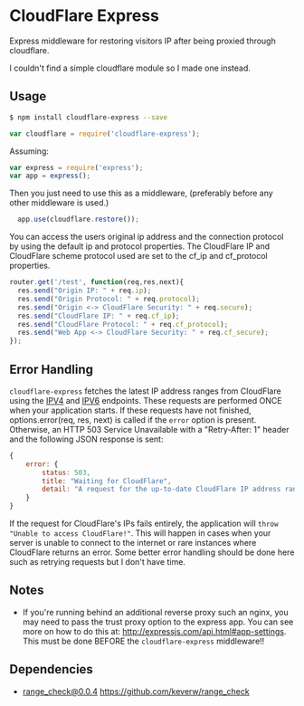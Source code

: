 CloudFlare Express
=========

Express middleware for restoring visitors IP after being proxied through cloudflare.

I couldn't find a simple cloudflare module so I made one instead.

## Usage

```sh
$ npm install cloudflare-express --save
```

```javascript
var cloudflare = require('cloudflare-express');
```
Assuming: 
```javascript
var express = require('express');
var app = express();
```
Then you just need to use this as a middleware, (preferably before any other middleware is used.)
```javascript
  app.use(cloudflare.restore());
```

You can access the users original ip address and the connection protocol by using the default ip and protocol properties. The CloudFlare IP and CloudFlare scheme protocol used are set to the cf_ip and cf_protocol properties.

```javascript
router.get('/test', function(req,res,next){
  res.send("Origin IP: " + req.ip);
  res.send("Origin Protocol: " + req.protocol);
  res.send("Origin <-> CloudFlare Security: " + req.secure);
  res.send("CloudFlare IP: " + req.cf_ip);
  res.send("CloudFlare Protocol: " + req.cf_protocol);
  res.send("Web App <-> CloudFlare Security: " + req.cf_secure);
});
```

## Error Handling
`cloudflare-express` fetches the latest IP address ranges from CloudFlare using the [IPV4](https://www.cloudflare.com/ips-v4) and [IPV6](https://www.cloudflare.com/ips-v4) endpoints. These requests are performed ONCE when your application starts. If these requests have not finished, options.error(req, res, next) is called if the `error` option is present. Otherwise, an HTTP 503 Service Unavailable with a "Retry-After: 1" header and the following JSON response is sent:
```javascript
{
    error: {
        status: 503,
        title: "Waiting for CloudFlare",
        detail: "A request for the up-to-date CloudFlare IP address ranges is still processing. Please try this requestion again."
    }
}
```

If the request for CloudFlare's IPs fails entirely, the application will `throw "Unable to access CloudFlare!"`. This will happen in cases when your server is unable to connect to the internet or rare instances where CloudFlare returns an error. Some better error handling should be done here such as retrying requests but I don't have time.

## Notes 
* If you're running behind an additional reverse proxy such an nginx, you may need to pass the trust proxy option to the express app. You can see more on how to do this at: http://expressjs.com/api.html#app-settings. This must be done BEFORE the `cloudflare-express` middleware!!

## Dependencies
* range_check@0.0.4 https://github.com/keverw/range_check


